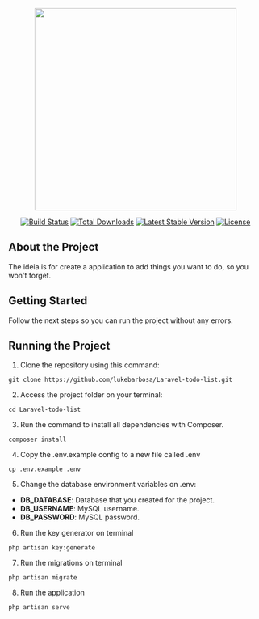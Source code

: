 <p align="center"><a href="https://laravel.com" target="_blank"><img src="https://raw.githubusercontent.com/laravel/art/master/logo-lockup/5%20SVG/2%20CMYK/1%20Full%20Color/laravel-logolockup-cmyk-red.svg" width="400"></a></p>

<p align="center">
<a href="https://travis-ci.org/laravel/framework"><img src="https://travis-ci.org/laravel/framework.svg" alt="Build Status"></a>
<a href="https://packagist.org/packages/laravel/framework"><img src="https://img.shields.io/packagist/dt/laravel/framework" alt="Total Downloads"></a>
<a href="https://packagist.org/packages/laravel/framework"><img src="https://img.shields.io/packagist/v/laravel/framework" alt="Latest Stable Version"></a>
<a href="https://packagist.org/packages/laravel/framework"><img src="https://img.shields.io/packagist/l/laravel/framework" alt="License"></a>
</p>

## About the Project

The ideia is for create a application to add things you want to do, so you won't forget.

## Getting Started

Follow the next steps so you can run the project without any errors.

## Running the Project

1. Clone the repository using this command:

```terminal
git clone https://github.com/lukebarbosa/Laravel-todo-list.git
```

2. Access the project folder on your terminal:

```terminal
cd Laravel-todo-list
```

3. Run the command to install all dependencies with Composer.

```terminal
composer install
```

4. Copy the .env.example config to a new file called .env

```terminal
cp .env.example .env
```

5. Change the database environment variables on .env:

- **DB_DATABASE**: Database that you created for the project.
- **DB_USERNAME**: MySQL username.
- **DB_PASSWORD**: MySQL password.
 
6. Run the key generator on terminal

```terminal
php artisan key:generate
```    

7. Run the migrations on terminal

```terminal
php artisan migrate
```

8. Run the application

```terminal
php artisan serve
```
